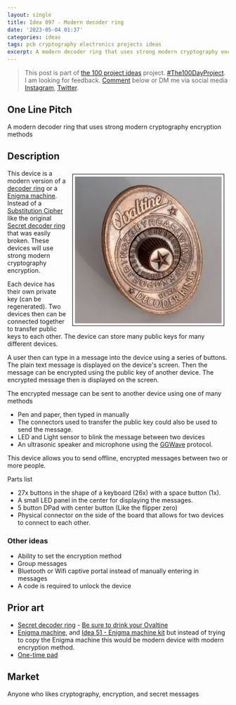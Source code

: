 ```yaml
---
layout: single
title: Idea 097 - Modern decoder ring
date: '2023-05-04 01:37'
categories: ideas
tags: pcb cryptography electronics projects ideas
excerpt: A modern decoder ring that uses strong modern cryptography encryption methods
---
```


> This post is part of [the 100 project ideas](https://blog.abluestar.com/projects/2023-100-ideas/) project. [#The100DayProject](https://www.the100dayproject.org/). I am looking for feedback. <a href='#utterances-comments'>Comment</a> below or DM me via social media <a href="https://instagram.com/funvill" rel="nofollow noopener noreferrer"><i class="fab fa-fw fa-instagram" aria-hidden="true"></i><span class="label">Instagram</span></a>, <a href="https://twitter.com/funvill" rel="nofollow noopener noreferrer"><i class="fab fa-fw fa-twitter" aria-hidden="true"></i><span class="label">Twitter</span></a>.

## One Line Pitch

A modern decoder ring that uses strong modern cryptography encryption methods

## Description

<img src='\public\uploads\2023\ovaltine-decoder-ring.png' alt='ovaltine-decoder-ring' title='ovaltine-decoder-ring' style="float: right; max-width: 400px; margin: 10px; border: 1px solid black; padding: 5px">This device is a modern version of a [decoder ring](https://en.wikipedia.org/wiki/Secret_decoder_ring) or a [Enigma machine](https://en.wikipedia.org/wiki/Enigma_machine). Instead of a [Substitution Cipher](https://en.wikipedia.org/wiki/Substitution_cipher) like the original [Secret decoder ring](https://en.wikipedia.org/wiki/Secret_decoder_ring) that was easily broken. These devices will use strong modern cryptography encryption.

Each device has their own private key (can be regenerated). Two devices then can be connected together to transfer public keys to each other. The device can store many public keys for many different devices.

A user then can type in a message into the device using a series of buttons. The plain text message is displayed on the device's screen. Then the message can be encrypted using the public key of another device. The encrypted message then is displayed on the screen.

The encrypted message can be sent to another device using one of many methods

- Pen and paper, then typed in manually
- The connectors used to transfer the public key could also be used to send the message.
- LED and Light sensor to blink the message between two devices
- An ultrasonic speaker and microphone using the [GGWave](https://github.com/ggerganov/ggwave) protocol.

This device allows you to send offline, encrypted messages between two or more people.

Parts list

- 27x buttons in the shape of a keyboard (26x) with a space button (1x).
- A small LED panel in the center for displaying the messages.
- 5 button DPad with center button (Like the flipper zero)
- Physical connector on the side of the board that allows for two devices to connect to each other.

### Other ideas

- Ability to set the encryption method
- Group messages
- Bluetooth or Wifi captive portal instead of manually entering in messages
- A code is required to unlock the device

## Prior art

- [Secret decoder ring](https://en.wikipedia.org/wiki/Secret_decoder_ring) - [Be sure to drink your Ovaltine](https://www.youtube.com/watch?v=zdA__2tKoIU)
- [Enigma machine](https://en.wikipedia.org/wiki/Enigma_machine), and [Idea 51 - Enigma machine kit](https://blog.abluestar.com/idea051-enigma-machine-kit/) but instead of trying to copy the Enigma machine this would be modern device with modern encryption method.
- [One-time pad](https://en.wikipedia.org/wiki/One-time_pad)

## Market

Anyone who likes cryptography, encryption, and secret messages
